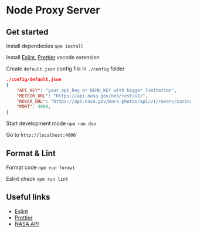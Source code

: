 # Node Proxy Server

## Get started

Install dependecies `npm install`

Install [Eslint](https://marketplace.visualstudio.com/items?itemName=dbaeumer.vscode-eslint), [Prettier](https://marketplace.visualstudio.com/items?itemName=esbenp.prettier-vscode) vscode extension

Create `default.json` config file in `./config` folder

```json
./config/default.json
{
    "API_KEY": "your_api_hey or DEMO_KEY with bigger limitation",
    "METEOR_URL": "https://api.nasa.gov/neo/rest/v1/",
    "ROVER_URL": "https://api.nasa.gov/mars-photos/api/v1/rovers/curiosity/",
    "PORT": 4000,
}
```

Start development mode `npm run dev`

Go to `http://localhost:4000`

## Format & Lint

Format code `npm run format`

Eslint check `npm run lint`

## Useful links

-   [Eslint](https://marketplace.visualstudio.com/items?itemName=dbaeumer.vscode-eslint)
-   [Prettier](https://marketplace.visualstudio.com/items?itemName=esbenp.prettier-vscode)
-   [NASA API](https://api.nasa.gov/)
